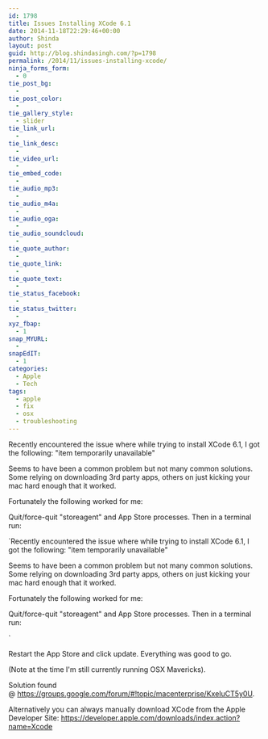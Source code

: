 ```yaml
---
id: 1798
title: Issues Installing XCode 6.1
date: 2014-11-18T22:29:46+00:00
author: Shinda
layout: post
guid: http://blog.shindasingh.com/?p=1798
permalink: /2014/11/issues-installing-xcode/
ninja_forms_form:
  - 0
tie_post_bg:
  - 
tie_post_color:
  - 
tie_gallery_style:
  - slider
tie_link_url:
  - 
tie_link_desc:
  - 
tie_video_url:
  - 
tie_embed_code:
  - 
tie_audio_mp3:
  - 
tie_audio_m4a:
  - 
tie_audio_oga:
  - 
tie_audio_soundcloud:
  - 
tie_quote_author:
  - 
tie_quote_link:
  - 
tie_quote_text:
  - 
tie_status_facebook:
  - 
tie_status_twitter:
  - 
xyz_fbap:
  - 1
snap_MYURL:
  - 
snapEdIT:
  - 1
categories:
  - Apple
  - Tech
tags:
  - apple
  - fix
  - osx
  - troubleshooting
---
```

Recently encountered the issue where while trying to install XCode 6.1, I got the following: "item temporarily unavailable"

Seems to have been a common problem but not many common solutions. Some relying on downloading 3rd party apps, others on just kicking your mac hard enough that it worked.

Fortunately the following worked for me:

Quit/force-quit "storeagent" and App Store processes. Then in a terminal run:

 `Recently encountered the issue where while trying to install XCode 6.1, I got the following: "item temporarily unavailable"

Seems to have been a common problem but not many common solutions. Some relying on downloading 3rd party apps, others on just kicking your mac hard enough that it worked.

Fortunately the following worked for me:

Quit/force-quit "storeagent" and App Store processes. Then in a terminal run:

` 

Restart the App Store and click update. Everything was good to go.

(Note at the time I'm still currently running OSX Mavericks).

Solution found @ <a href="https://groups.google.com/forum/#!topic/macenterprise/KxeIuCT5y0U" target="_blank">https://groups.google.com/forum/#!topic/macenterprise/KxeIuCT5y0U</a>.

Alternatively you can always manually download XCode from the Apple Developer Site: <a href="https://developer.apple.com/downloads/index.action?name=Xcode" target="_blank">https://developer.apple.com/downloads/index.action?name=Xcode</a>